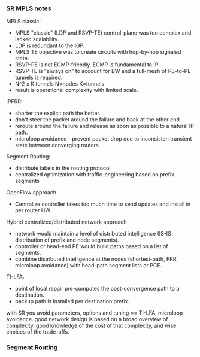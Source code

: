 ### SR MPLS notes  

MPLS classic:  
* MPLS "classic" (LDP and RSVP-TE) control-plane was too complex and lacked scalability.   
* LDP is redundant to the IGP.  
* MPLS TE objective was to create circuits with hop-by-hop signaled state.  
* RSVP-PE is not ECMP-friendly.  ECMP is fundamental to IP.  
* RSVP-TE is "always on" to account for BW and a full-mesh of PE-to-PE tunnels is required.  
* N^2 x K tunnels  N=nodes K=tunnels  
* result is operational complexity with limited scale.  

IPFRR:  
* shorter the explicit path the better.  
* don't steer the packet around the failure and back at the other end.  
* reroute around the failure and release as soon as possible to a natural IP path.  
* microloop avoidance - prevent packet drop due to inconsisten transient state between converging routers.  

Segment Routing:  
* distribute labels in the routing protocol
* centralized optimization with traffic-engineering based on prefix segments

OpenFlow approach
* Centralize controller takes too much time to send updates and install in per router HW.  

Hybrid centralized/distributed network approach
* network would maintain a level of distributed intelligence (IS-IS distribution of prefix and node segments).  
* controller or head-end PE would build paths based on a list of segments.
* combine distributed intelligence at the nodes (shortest-path, FRR, microloop avoidance) with head-path segment lists or PCE.  

TI-LFA:  
* point of local repair pre-computes the post-convergence path to a destination.  
* backup path is installed per destination prefix.  

with SR you avoid parameters, options and tuning  == TI-LFA, microloop avoidance.
good network design is based on a broad overview of complexity, good knowledge of the cost of that complexity, and wise choices of the trade-offs.

### Segment Routing  


